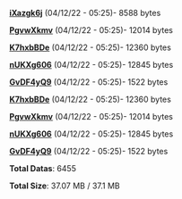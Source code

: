 [**iXazgk6j**](/data/iXazgk6j.txt) (04/12/22 - 05:25)- 8588 bytes

[**PgvwXkmv**](/data/PgvwXkmv.txt) (04/12/22 - 05:25)- 12014 bytes

[**K7hxbBDe**](/data/K7hxbBDe.txt) (04/12/22 - 05:25)- 12360 bytes

[**nUKXg606**](/data/nUKXg606.txt) (04/12/22 - 05:25)- 12845 bytes

[**GvDF4yQ9**](/data/GvDF4yQ9.txt) (04/12/22 - 05:25)- 1522 bytes

[**K7hxbBDe**](/data/K7hxbBDe.txt) (04/12/22 - 05:25)- 12360 bytes

[**PgvwXkmv**](/data/PgvwXkmv.txt) (04/12/22 - 05:25)- 12014 bytes

[**nUKXg606**](/data/nUKXg606.txt) (04/12/22 - 05:25)- 12845 bytes

[**GvDF4yQ9**](/data/GvDF4yQ9.txt) (04/12/22 - 05:25)- 1522 bytes

**Total Datas**: 6455

**Total Size**: 37.07 MB / 37.1 MB